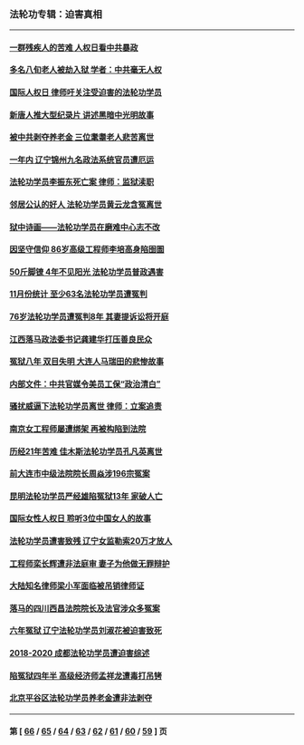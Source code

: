 ### 法轮功专辑：迫害真相
---
#### [一群残疾人的苦难 人权日看中共暴政](../../pages/nf4379/n13431199.md?12130430) 
#### [多名八旬老人被劫入狱 学者：中共毫无人权](../../pages/nf4379/n13429561.md?12130430) 
#### [国际人权日 律师吁关注受迫害的法轮功学员](../../pages/nf4379/n13427032.md?12130430) 
#### [新唐人推大型纪录片 讲述黑暗中光明故事](../../pages/nf4379/n13427790.md?12130430) 
#### [被中共剥夺养老金 三位耄耋老人悲苦离世](../../pages/nf4379/n13424317.md?12130430) 
#### [一年内 辽宁锦州九名政法系统官员遭厄运](../../pages/nf4379/n13422434.md?12130430) 
#### [法轮功学员李振东死亡案 律师：监狱渎职](../../pages/nf4379/n13422564.md?12130430) 
#### [邻居公认的好人 法轮功学员黄云龙含冤离世](../../pages/nf4379/n13421952.md?12130430) 
#### [狱中诗画——法轮功学员在磨难中心志不改](../../pages/nf4379/n13411319.md?12130430) 
#### [因坚守信仰 86岁高级工程师李培高身陷囹圄](../../pages/nf4379/n13419794.md?12130430) 
#### [50斤脚镣 4年不见阳光 法轮功学员普政遇害](../../pages/nf4379/n13417359.md?12130430) 
#### [11月份统计 至少63名法轮功学员遭冤判](../../pages/nf4379/n13416813.md?12130430) 
#### [76岁法轮功学员遭冤判8年 其妻提诉讼将开庭](../../pages/nf4379/n13415071.md?12130430) 
#### [江西落马政法委书记龚建华打压善良民众](../../pages/nf4379/n13412606.md?12130430) 
#### [冤狱八年 双目失明 大连人马瑞田的悲惨故事](../../pages/nf4379/n13413203.md?12130430) 
#### [内部文件：中共官媒令美员工保“政治清白”](../../pages/nf4379/n13413559.md?12130430) 
#### [骚扰威逼下法轮功学员离世 律师：立案追责](../../pages/nf4379/n13411227.md?12130430) 
#### [南京女工程师屡遭绑架 再被构陷到法院](../../pages/nf4379/n13410744.md?12130430) 
#### [历经21年苦难 佳木斯法轮功学员孔凡英离世](../../pages/nf4379/n13410256.md?12130430) 
#### [前大连市中级法院院长周焱涉196宗冤案](../../pages/nf4379/n13408040.md?12130430) 
#### [昆明法轮功学员严经雄陷冤狱13年 家破人亡](../../pages/nf4379/n13408438.md?12130430) 
#### [国际女性人权日 聆听3位中国女人的故事](../../pages/nf4379/n13406864.md?12130430) 
#### [法轮功学员遭害致残 辽宁女监勒索20万才放人](../../pages/nf4379/n13406210.md?12130430) 
#### [工程师栾长辉遭非法庭审 妻子为他做无罪辩护](../../pages/nf4379/n13405677.md?12130430) 
#### [大陆知名律师梁小军面临被吊销律师证](../../pages/nf4379/n13404552.md?12130430) 
#### [落马的四川西昌法院院长及法官涉众多冤案](../../pages/nf4379/n13400861.md?12130430) 
#### [六年冤狱 辽宁法轮功学员刘淑花被迫害致死](../../pages/nf4379/n13403835.md?12130430) 
#### [2018-2020 成都法轮功学员遭迫害综述](../../pages/nf4379/n13398532.md?12130430) 
#### [陷冤狱四年半 高级经济师孟祥龙遭毒打吊铐](../../pages/nf4379/n13400275.md?12130430) 
#### [北京平谷区法轮功学员养老金遭非法剥夺](../../pages/nf4379/n13397851.md?12130430) 

---
#### 第 [ [66](./66.md?12130430) / [65](./65.md?12130430) / [64](./64.md?12130430) / [63](./63.md?12130430) / [62](./62.md?12130430) / [61](./61.md?12130430) / [60](./60.md?12130430) / [59](./59.md?12130430) ] 页
